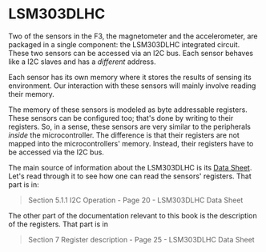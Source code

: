 # LSM303DLHC

Two of the sensors in the F3, the magnetometer and the accelerometer, are
packaged in a single component: the LSM303DLHC integrated circuit. These two
sensors can be accessed via an I2C bus. Each sensor behaves like a I2C slaves
and has a *different* address.

Each sensor has its own memory where it stores the results of sensing its
environment. Our interaction with these sensors will mainly involve reading
their memory.

The memory of these sensors is modeled as byte addressable registers. These
sensors can be configured too; that's done by writing to their registers. So, in
a sense, these sensors are very similar to the peripherals *inside* the
microcontroller. The difference is that their registers are not mapped into the
microcontrollers' memory. Instead, their registers have to be accessed via the
I2C bus.

The main source of information about the LSM303DLHC is its [Data Sheet]. Let's
read through it to see how one can read the sensors' registers. That part is in:

[Data Sheet]: http://www.st.com/resource/en/datasheet/lsm303dlhc.pdf

> Section 5.1.1 I2C Operation - Page 20 - LSM303DLHC Data Sheet

The other part of the documentation relevant to this book is the description
of the registers. That part is in

> Section 7 Register description - Page 25 - LSM303DLHC Data Sheet
